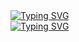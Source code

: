 <!-- <p align="center"> -->
  <!-- Typing SVG by pratap-03 - https://github.com/pratap-03/readme-typing-svg -->
  <a href="https://git.io/typing-svg">
  <img src="https://readme-typing-svg.demolab.com?font=Fira+Code&duration=2000&pause=10000&color=A64DF7&width=435&lines=PRATAP+GAIKWAD" alt="Typing SVG" /> 
  </a>
  <br>
<!-- </p> -->

<!-- <p align="center"> -->
  <!-- Typing SVG by pratap-03 - https://github.com/pratap-03/readme-typing-svg -->
  <a href="https://github.com/pratap-03/readme-typing-svg">
    <img src="https://readme-typing-svg.demolab.com/?lines=Full-stack%20Java%20developer;Experienced%20In%20Java;1.5%2B%20years%20of%20coding%20experience;Always%20learning%20New%20Things&font=Fira%20Code&center=true&width=440&height=45&color=f75c7e&vCenter=true&pause=1000&size=22" alt="Typing SVG" />
  </a>
<!-- </p> -->
